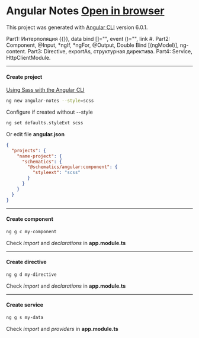 # Angular Notes [Open in browser](https://hsplit.github.io/Angular-Notes/)
This project was generated with [Angular CLI](https://github.com/angular/angular-cli) version 6.0.1.

Part1: Интерполяция {{}}, data bind []="", event ()="", link #.
Part2: Component, @Input, *ngIf, *ngFor, @Output, Double Bind [(ngModel)], ng-content.
Part3: Directive, exportAs, структурная директива.
Part4: Service, HttpClientModule.
___
#### Create project
[Using Sass with the Angular CLI](https://scotch.io/tutorials/using-sass-with-the-angular-cli)
```bash
ng new angular-notes --style=scss
```
Configure if created without --style
```bash
ng set defaults.styleExt scss
```
Or edit file **angular.json**
```json
{
  "projects": {
    "name-project": {
      "schematics": {
        "@schematics/angular:component": {
          "styleext": "scss"
        }
      }
    }
  }
}
```
___
#### Create component
```bash
ng g c my-component
```
Check *import* and *declarations* in **app.module.ts**
___
#### Create directive
```bash
ng g d my-directive
```
Check *import* and *declarations* in **app.module.ts**
___
#### Create service
```bash
ng g s my-data
```
Check *import* and *providers* in **app.module.ts**
